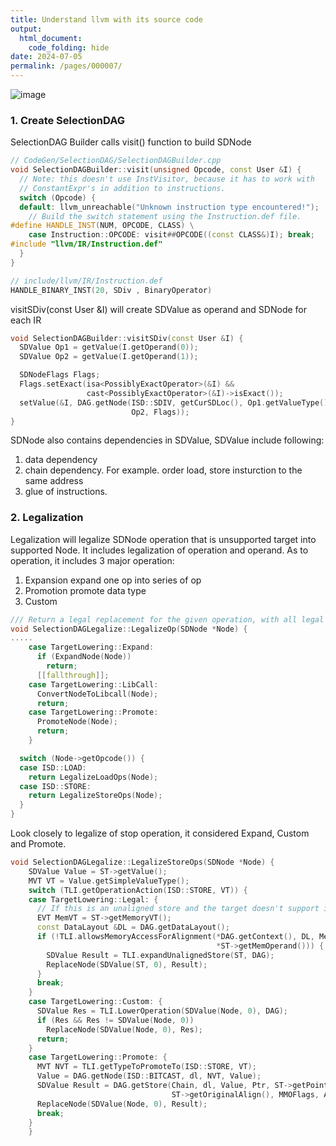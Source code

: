 ```yaml
---
title: Understand llvm with its source code
output:
  html_document:
    code_folding: hide
date: 2024-07-05
permalink: /pages/000007/
---
```


![image](https://github.com/hitqshao/qishao-notes/assets/23403286/5e0d9f07-3743-474c-94f4-264c8f1fab8c)

### 1. Create SelectionDAG

SelectionDAG Builder calls visit() function to build SDNode
```cpp
// CodeGen/SelectionDAG/SelectionDAGBuilder.cpp
void SelectionDAGBuilder::visit(unsigned Opcode, const User &I) {
  // Note: this doesn't use InstVisitor, because it has to work with
  // ConstantExpr's in addition to instructions.
  switch (Opcode) {
  default: llvm_unreachable("Unknown instruction type encountered!");
    // Build the switch statement using the Instruction.def file.
#define HANDLE_INST(NUM, OPCODE, CLASS) \
    case Instruction::OPCODE: visit##OPCODE((const CLASS&)I); break;
#include "llvm/IR/Instruction.def"
  }
}

// include/llvm/IR/Instruction.def
HANDLE_BINARY_INST(20, SDiv , BinaryOperator)
```
visitSDiv(const User &I) will create SDValue as operand and SDNode for each IR
```cpp
void SelectionDAGBuilder::visitSDiv(const User &I) {
  SDValue Op1 = getValue(I.getOperand(0));
  SDValue Op2 = getValue(I.getOperand(1));

  SDNodeFlags Flags;
  Flags.setExact(isa<PossiblyExactOperator>(&I) &&
                 cast<PossiblyExactOperator>(&I)->isExact());
  setValue(&I, DAG.getNode(ISD::SDIV, getCurSDLoc(), Op1.getValueType(), Op1,
                           Op2, Flags));
}
```

SDNode also contains dependencies in SDValue, SDValue include following:
1. data dependency
2. chain dependency. For example. order load, store insturction to the same address
3. glue of instructions.

### 2. Legalization
Legalization will legalize SDNode operation that is  unsupported target into supported Node.
It includes legalization of operation and operand.
As to operation, it includes 3 major operation:
1. Expansion expand one op into series of op
2. Promotion promote data type
3. Custom

```cpp
/// Return a legal replacement for the given operation, with all legal operands.
void SelectionDAGLegalize::LegalizeOp(SDNode *Node) {
.....
    case TargetLowering::Expand:
      if (ExpandNode(Node))
        return;
      [[fallthrough]];
    case TargetLowering::LibCall:
      ConvertNodeToLibcall(Node);
      return;
    case TargetLowering::Promote:
      PromoteNode(Node);
      return;
    }

  switch (Node->getOpcode()) {
  case ISD::LOAD:
    return LegalizeLoadOps(Node);
  case ISD::STORE:
    return LegalizeStoreOps(Node);
  }
}
```

Look closely to legalize of stop operation, it considered Expand, Custom and Promote.

```cpp
void SelectionDAGLegalize::LegalizeStoreOps(SDNode *Node) {
    SDValue Value = ST->getValue();
    MVT VT = Value.getSimpleValueType();
    switch (TLI.getOperationAction(ISD::STORE, VT)) {
    case TargetLowering::Legal: {
      // If this is an unaligned store and the target doesn't support it, expand it.
      EVT MemVT = ST->getMemoryVT();
      const DataLayout &DL = DAG.getDataLayout();
      if (!TLI.allowsMemoryAccessForAlignment(*DAG.getContext(), DL, MemVT,
                                              *ST->getMemOperand())) {
        SDValue Result = TLI.expandUnalignedStore(ST, DAG);
        ReplaceNode(SDValue(ST, 0), Result);
      }
      break;
    }
    case TargetLowering::Custom: {
      SDValue Res = TLI.LowerOperation(SDValue(Node, 0), DAG);
      if (Res && Res != SDValue(Node, 0))
        ReplaceNode(SDValue(Node, 0), Res);
      return;
    }
    case TargetLowering::Promote: {
      MVT NVT = TLI.getTypeToPromoteTo(ISD::STORE, VT);
      Value = DAG.getNode(ISD::BITCAST, dl, NVT, Value);
      SDValue Result = DAG.getStore(Chain, dl, Value, Ptr, ST->getPointerInfo(),
                                    ST->getOriginalAlign(), MMOFlags, AAInfo);
      ReplaceNode(SDValue(Node, 0), Result);
      break;
    }
    }
```
